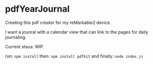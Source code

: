 # pdfYearJournal

Creating this pdf creator for my reMarkable2 device.

I want a jounral with a calendar view that can link to the pages for daily journaling.

Current staus: WIP.

run: `npm install`
then: `npm install pdfkit`
and finally: `node index.js`
